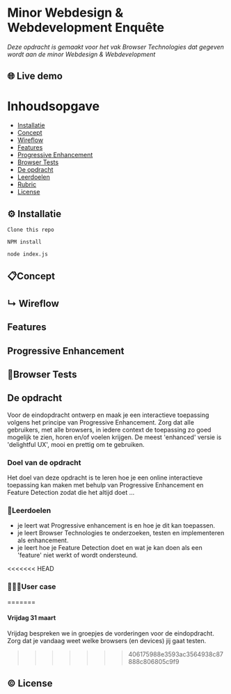 # Minor Webdesign & Webdevelopment Enquête
_Deze opdracht is gemaakt voor het vak Browser Technologies dat gegeven wordt aan de minor Webdesign & Webdevelopment_

## 🌐 Live demo
<!-- <img src="" alt=""> -->

# Inhoudsopgave
* [Installatie]()
* [Concept]()
* [Wireflow]()
* [Features]()
* [Progressive Enhancement]()
* [Browser Tests]()
* [De opdracht]()
* [Leerdoelen]()
* [Rubric]()
* [License]()


## ⚙️ Installatie
```
Clone this repo 
```

```
NPM install
```

```
node index.js
```

## 📋Concept

## ↳ Wireflow
<!-- <img src="" alt=""> -->
## Features

## Progressive Enhancement

## 🧪Browser Tests

## De opdracht
Voor de eindopdracht ontwerp en maak je een interactieve toepassing volgens het principe van Progressive Enhancement. Zorg dat alle gebruikers, met alle browsers, in iedere context de toepassing zo goed mogelijk te zien, horen en/of voelen krijgen. De meest 'enhanced' versie is 'delightful UX', mooi en prettig om te gebruiken.

### Doel van de opdracht
Het doel van deze opdracht is te leren hoe je een online interactieve toepassing kan maken met behulp van Progressive Enhancement en Feature Detection zodat die het altijd doet ...

### 🧠Leerdoelen
* je leert wat Progressive enhancement is en hoe je dit kan toepassen.
* je leert Browser Technologies te onderzoeken, testen en implementeren als enhancement.
* je leert hoe je Feature Detection doet en wat je kan doen als een 'feature' niet werkt of wordt ondersteund.

<<<<<<< HEAD
### 🙋🏻‍♀️User case

=======
#### Vrijdag 31 maart
 
Vrijdag bespreken we in groepjes de vorderingen voor de eindopdracht. Zorg dat je vandaag weet welke browsers (en devices) jij gaat testen.
>>>>>>> 406175988e3593ac3564938c87888c806805c9f9

## © License